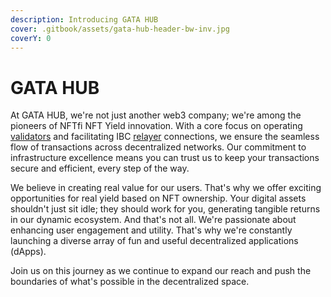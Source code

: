```yaml
---
description: Introducing GATA HUB
cover: .gitbook/assets/gata-hub-header-bw-inv.jpg
coverY: 0
---
```


# GATA HUB

At GATA HUB, we're not just another web3 company; we're among the pioneers of NFTfi NFT Yield innovation. With a core focus on operating [validators](gatahub/gata-hub-ventures/gata-validators/) and facilitating IBC [relayer](gatahub/gata-hub-ventures/public-goods/gata-relays.md) connections, we ensure the seamless flow of transactions across decentralized networks. Our commitment to infrastructure excellence means you can trust us to keep your transactions secure and efficient, every step of the way.

We believe in creating real value for our users. That's why we offer exciting opportunities for real yield based on NFT ownership. Your digital assets shouldn't just sit idle; they should work for you, generating tangible returns in our dynamic ecosystem. And that's not all. We're passionate about enhancing user engagement and utility. That's why we're constantly launching a diverse array of fun and useful decentralized applications (dApps).&#x20;

Join us on this journey as we continue to expand our reach and push the boundaries of what's possible in the decentralized space.
